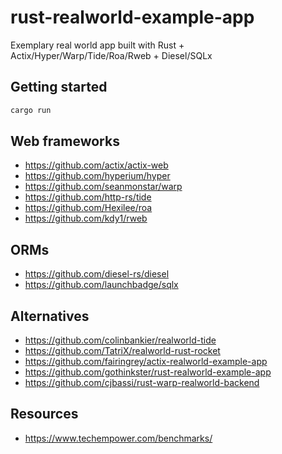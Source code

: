 # rust-realworld-example-app
Exemplary real world app built with Rust + Actix/Hyper/Warp/Tide/Roa/Rweb + Diesel/SQLx

## Getting started
```bash
cargo run
```

## Web frameworks
- https://github.com/actix/actix-web
- https://github.com/hyperium/hyper
- https://github.com/seanmonstar/warp
- https://github.com/http-rs/tide
- https://github.com/Hexilee/roa
- https://github.com/kdy1/rweb

## ORMs
- https://github.com/diesel-rs/diesel
- https://github.com/launchbadge/sqlx

## Alternatives
- https://github.com/colinbankier/realworld-tide
- https://github.com/TatriX/realworld-rust-rocket
- https://github.com/fairingrey/actix-realworld-example-app
- https://github.com/gothinkster/rust-realworld-example-app
- https://github.com/cjbassi/rust-warp-realworld-backend

## Resources
- https://www.techempower.com/benchmarks/